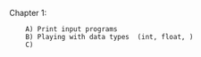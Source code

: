 Chapter 1: 

        A) Print input programs
        B) Playing with data types  (int, float, )
        C) 